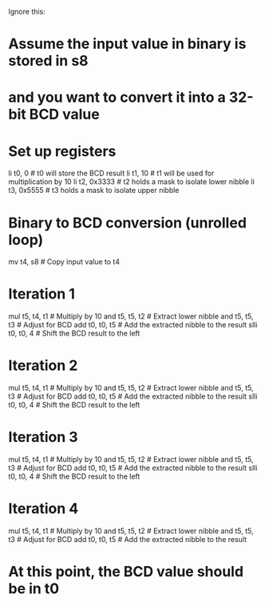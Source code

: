 
Ignore this:



# Assume the input value in binary is stored in s8
# and you want to convert it into a 32-bit BCD value

# Set up registers
li t0, 0       # t0 will store the BCD result
li t1, 10      # t1 will be used for multiplication by 10
li t2, 0x3333  # t2 holds a mask to isolate lower nibble
li t3, 0x5555  # t3 holds a mask to isolate upper nibble

# Binary to BCD conversion (unrolled loop)
mv t4, s8      # Copy input value to t4

# Iteration 1
mul t5, t4, t1   # Multiply by 10
and t5, t5, t2   # Extract lower nibble
and t5, t5, t3   # Adjust for BCD
add t0, t0, t5   # Add the extracted nibble to the result
slli t0, t0, 4   # Shift the BCD result to the left

# Iteration 2
mul t5, t4, t1   # Multiply by 10
and t5, t5, t2   # Extract lower nibble
and t5, t5, t3   # Adjust for BCD
add t0, t0, t5   # Add the extracted nibble to the result
slli t0, t0, 4   # Shift the BCD result to the left

# Iteration 3
mul t5, t4, t1   # Multiply by 10
and t5, t5, t2   # Extract lower nibble
and t5, t5, t3   # Adjust for BCD
add t0, t0, t5   # Add the extracted nibble to the result
slli t0, t0, 4   # Shift the BCD result to the left

# Iteration 4
mul t5, t4, t1   # Multiply by 10
and t5, t5, t2   # Extract lower nibble
and t5, t5, t3   # Adjust for BCD
add t0, t0, t5   # Add the extracted nibble to the result

# At this point, the BCD value should be in t0
